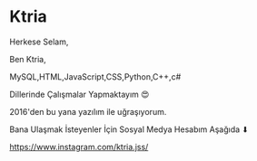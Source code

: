 # Ktria

Herkese Selam,

Ben Ktria, 

MySQL,HTML,JavaScript,CSS,Python,C++,c#

Dillerinde Çalışmalar Yapmaktayım 😍

2016'den bu yana yazılım ile uğraşıyorum.

Bana Ulaşmak İsteyenler İçin Sosyal Medya Hesabım Aşağıda ⬇

https://www.instagram.com/ktria.jss/
